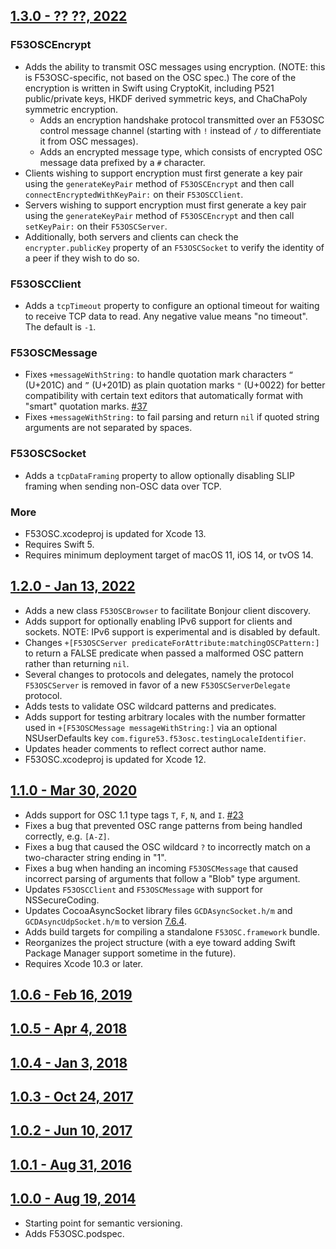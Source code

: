 ## [1.3.0 - ?? ??, 2022](https://github.com/Figure53/F53OSC/releases/tag/1.3.0)

### F53OSCEncrypt
- Adds the ability to transmit OSC messages using encryption. (NOTE: this is F53OSC-specific, not based on the OSC spec.) The core of the encryption is written in Swift using CryptoKit, including P521 public/private keys, HKDF derived symmetric keys, and ChaChaPoly symmetric encryption.
  - Adds an encryption handshake protocol transmitted over an F53OSC control message channel (starting with `!` instead of `/` to differentiate it from OSC messages). 
  - Adds an encrypted message type, which consists of encrypted OSC message data prefixed by a `#` character.
- Clients wishing to support encryption must first generate a key pair using the `generateKeyPair` method of `F53OSCEncrypt` and then call `connectEncryptedWithKeyPair:` on their `F53OSCClient`.
- Servers wishing to support encryption must first generate a key pair using the `generateKeyPair` method of `F53OSCEncrypt` and then call `setKeyPair:` on their `F53OSCServer`. 
- Additionally, both servers and clients can check the `encrypter.publicKey` property of an `F53OSCSocket` to verify the identity of a peer if they wish to do so.

### F53OSCClient
- Adds a `tcpTimeout` property to configure an optional timeout for waiting to receive TCP data to read. Any negative value means "no timeout". The default is `-1`.

### F53OSCMessage
- Fixes `+messageWithString:` to handle quotation mark characters `“` (U+201C) and `”` (U+201D) as plain quotation marks `"` (U+0022) for better compatibility with certain text editors that automatically format with "smart" quotation marks. [#37](https://github.com/Figure53/F53OSC/issues/37)
- Fixes `+messageWithString:` to fail parsing and return `nil` if quoted string arguments are not separated by spaces.

### F53OSCSocket
- Adds a `tcpDataFraming` property to allow optionally disabling SLIP framing when sending non-OSC data over TCP.

### More
- F53OSC.xcodeproj is updated for Xcode 13.
- Requires Swift 5.
- Requires minimum deployment target of macOS 11, iOS 14, or tvOS 14.

## [1.2.0 - Jan 13, 2022](https://github.com/Figure53/F53OSC/releases/tag/1.2.0)

- Adds a new class `F53OSCBrowser` to facilitate Bonjour client discovery.
- Adds support for optionally enabling IPv6 support for clients and sockets. NOTE: IPv6 support is experimental and is disabled by default.
- Changes `+[F53OSCServer predicateForAttribute:matchingOSCPattern:]` to return a FALSE predicate when passed a malformed OSC pattern rather than returning `nil`.
- Several changes to protocols and delegates, namely the protocol `F53OSCServer` is removed in favor of a new `F53OSCServerDelegate` protocol.
- Adds tests to validate OSC wildcard patterns and predicates.
- Adds support for testing arbitrary locales with the number formatter used in `+[F53OSCMessage messageWithString:]` via an optional NSUserDefaults key `com.figure53.f53osc.testingLocaleIdentifier`.
- Updates header comments to reflect correct author name.
- F53OSC.xcodeproj is updated for Xcode 12.

## [1.1.0 - Mar 30, 2020](https://github.com/Figure53/F53OSC/releases/tag/1.1.0)

- Adds support for OSC 1.1 type tags `T`, `F`, `N`, and `I`. [#23](https://github.com/Figure53/F53OSC/issues/23)
- Fixes a bug that prevented OSC range patterns from being handled correctly, e.g. `[A-Z]`.
- Fixes a bug that caused the OSC wildcard `?` to incorrectly match on a two-character string ending in "1".
- Fixes a bug when handing an incoming `F53OSCMessage` that caused incorrect parsing of arguments that follow a "Blob" type argument.
- Updates `F53OSCClient` and `F53OSCMessage` with support for NSSecureCoding.
- Updates CocoaAsyncSocket library files `GCDAsyncSocket.h/m` and `GCDAsyncUdpSocket.h/m` to version [7.6.4](https://github.com/robbiehanson/CocoaAsyncSocket/releases/tag/7.6.4).
- Adds build targets for compiling a standalone `F53OSC.framework` bundle.
- Reorganizes the project structure (with a eye toward adding Swift Package Manager support sometime in the future).
- Requires Xcode 10.3 or later.

## [1.0.6 - Feb 16, 2019](https://github.com/Figure53/F53OSC/releases/tag/1.0.6)

## [1.0.5 - Apr 4, 2018](https://github.com/Figure53/F53OSC/releases/tag/1.0.5)

## [1.0.4 - Jan 3, 2018](https://github.com/Figure53/F53OSC/releases/tag/1.0.4)

## [1.0.3 - Oct 24, 2017](https://github.com/Figure53/F53OSC/releases/tag/1.0.3)

## [1.0.2 - Jun 10, 2017](https://github.com/Figure53/F53OSC/releases/tag/v1.0.2)

## [1.0.1 - Aug 31, 2016](https://github.com/Figure53/F53OSC/releases/tag/v1.0.1)

## [1.0.0 - Aug 19, 2014](https://github.com/Figure53/F53OSC/releases/tag/v1.0.0)

- Starting point for semantic versioning.
- Adds F53OSC.podspec.
